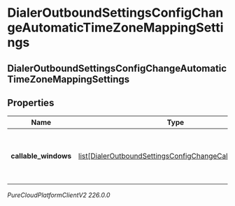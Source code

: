 # DialerOutboundSettingsConfigChangeAutomaticTimeZoneMappingSettings

## DialerOutboundSettingsConfigChangeAutomaticTimeZoneMappingSettings

## Properties

|Name | Type | Description | Notes|
|------------ | ------------- | ------------- | -------------|
| **callable_windows** | [list[DialerOutboundSettingsConfigChangeCallableWindow]](DialerOutboundSettingsConfigChangeCallableWindow) | The time intervals to use for automatic time zone mapping | [optional] |



_PureCloudPlatformClientV2 226.0.0_
